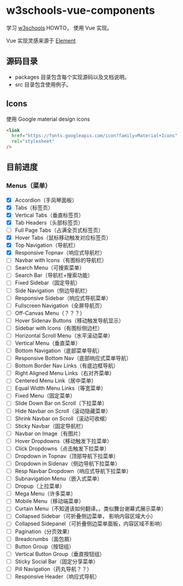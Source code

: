 # w3schools-vue-components

学习 [w3schools](https://www.w3schools.com) HOWTO， 使用 Vue 实现。

Vue 实现灵感来源于 [Element](https://github.com/ElemeFE/element)

## 源码目录

- packages 目录包含每个实现源码以及文档说明。
- src 目录包含使用例子。

## Icons

使用 Google material design icons

```html
<link
  href="https://fonts.googleapis.com/icon?family=Material+Icons"
  rel="stylesheet"
/>
```

## 目前进度

### Menus（菜单）

- [x] Accordion（手风琴面板）
- [x] Tabs（标签页）
- [x] Vertical Tabs（垂直标签页）
- [x] Tab Headers（头部标签页）
- [ ] Full Page Tabs（占满全页式标签页）
- [x] Hover Tabs（鼠标移动触发对应标签页）
- [x] Top Navigation（导航栏）
- [x] Responsive Topnav（响应式导航栏）
- [ ] Navbar with Icons（有图标的导航栏）
- [ ] Search Menu（可搜索菜单）
- [ ] Search Bar（导航栏+搜索功能）
- [ ] Fixed Sidebar（固定导航）
- [ ] Side Navigation（侧边导航栏）
- [ ] Responsive Sidebar（响应式导航菜单）
- [ ] Fullscreen Navigation（全屏导航页）
- [ ] Off-Canvas Menu（？？？）
- [ ] Hover Sidenav Buttons（移动触发导航显示）
- [ ] Sidebar with Icons（有图标侧边栏）
- [ ] Horizontal Scroll Menu（水平滚动菜单）
- [ ] Vertical Menu（垂直菜单）
- [ ] Bottom Navigation（底部菜单导航）
- [ ] Responsive Bottom Nav（底部响应式菜单导航）
- [ ] Bottom Border Nav Links（有底边框导航）
- [ ] Right Aligned Menu Links（右对齐菜单）
- [ ] Centered Menu Link（居中菜单）
- [ ] Equal Width Menu Links（等宽菜单）
- [ ] Fixed Menu（固定菜单）
- [ ] Slide Down Bar on Scroll（下拉菜单）
- [ ] Hide Navbar on Scroll（滚动隐藏菜单）
- [ ] Shrink Navbar on Scroll（滚动可收缩）
- [ ] Sticky Navbar（固定导航栏）
- [ ] Navbar on Image（有图片）
- [ ] Hover Dropdowns（移动触发下拉菜单）
- [ ] Click Dropdowns（点击触发下拉菜单）
- [ ] Dropdown in Topnav（顶部导航下拉菜单）
- [ ] Dropdown in Sidenav（侧边导航下拉菜单）
- [ ] Resp Navbar Dropdown（响应式导航下拉菜单）
- [ ] Subnavigation Menu（嵌入式菜单）
- [ ] Dropup（上拉菜单）
- [ ] Mega Menu（许多菜单）
- [ ] Mobile Menu（移动端菜单）
- [ ] Curtain Menu（不知道该如何翻译。。类似舞台谢幕式展示菜单）
- [ ] Collapsed Sidebar（可折叠侧边菜单， 影响内容区域大小）
- [ ] Collapsed Sidepanel（可折叠侧边菜单面板，内容区域不影响）
- [ ] Pagination（分页效果）
- [ ] Breadcrumbs（面包屑）
- [ ] Button Group（按钮组）
- [ ] Vertical Button Group（垂直按钮组）
- [ ] Sticky Social Bar（固定分享菜单）
- [ ] Pill Navigation（药丸导航？？）
- [ ] Responsive Header（响应式导航）
